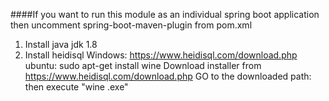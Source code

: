 ####If you want to run this module as an individual spring boot application then uncomment spring-boot-maven-plugin <plugin> from pom.xml


1. Install java jdk 1.8
2. Install heidisql 
		Windows: https://www.heidisql.com/download.php
		ubuntu: sudo apt-get install wine
					Download installer from https://www.heidisql.com/download.php
					GO to the downloaded path: then execute "wine <downloaded file name>.exe"
					
					
					
